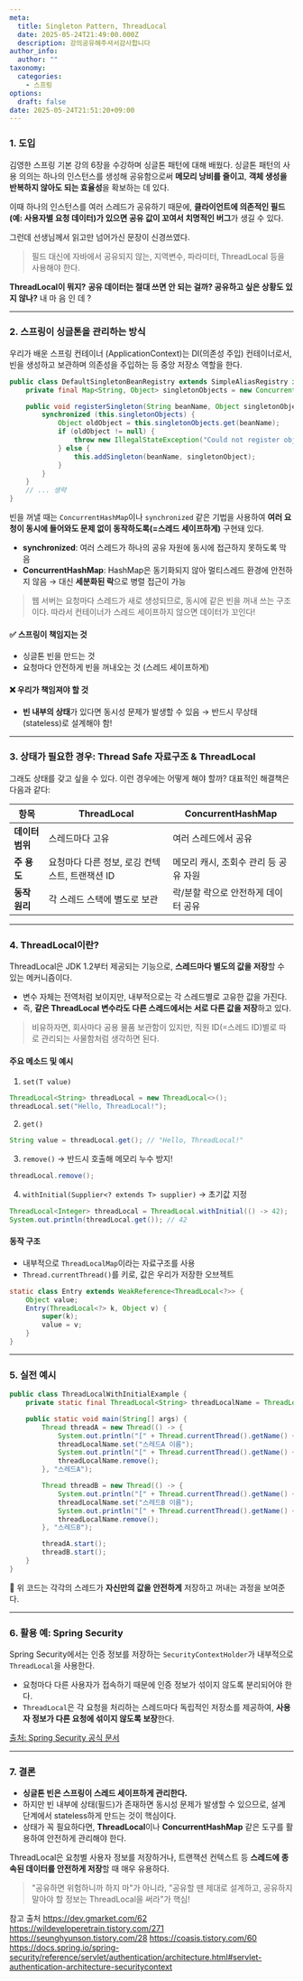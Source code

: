 ```yaml
---
meta:
  title: Singleton Pattern, ThreadLocal
  date: 2025-05-24T21:49:00.000Z
  description: 강의공유해주셔서감사합니다
author_info:
  author: ""
taxonomy:
  categories:
    - 스프링
options:
  draft: false
date: 2025-05-24T21:51:20+09:00
---
```

### 1. 도입

김영한 스프링 기본 강의 6장을 수강하며 싱글톤 패턴에 대해 배웠다.
싱글톤 패턴의 사용 의의는 하나의 인스턴스를 생성해 공유함으로써 **메모리 낭비를 줄이고**, **객체 생성을 반복하지 않아도 되는 효율성**을 확보하는 데 있다.

이때 하나의 인스턴스를 여러 스레드가 공유하기 때문에, **클라이언트에 의존적인 필드(예: 사용자별 요청 데이터)가 있으면 공유 값이 꼬여서 치명적인 버그**가 생길 수 있다.

그런데 선생님께서 읽고만 넘어가신 문장이 신경쓰였다.

> 필드 대신에 자바에서 공유되지 않는, 지역변수, 파라미터, ThreadLocal 등을 사용해야 한다.

**ThreadLocal이 뭐지?**
**공유 데이터는 절대 쓰면 안 되는 걸까? 공유하고 싶은 상황도 있지 않나?**
내 마 음 인 데 ?

---

### 2. 스프링이 싱글톤을 관리하는 방식

우리가 배운 스프링 컨테이너 (ApplicationContext)는 DI(의존성 주입) 컨테이너로서,
빈을 생성하고 보관하며 의존성을 주입하는 등 중앙 저장소 역할을 한다.

```java
public class DefaultSingletonBeanRegistry extends SimpleAliasRegistry implements SingletonBeanRegistry {
    private final Map<String, Object> singletonObjects = new ConcurrentHashMap<>(256);

    public void registerSingleton(String beanName, Object singletonObject) throws IllegalStateException {
        synchronized (this.singletonObjects) {
            Object oldObject = this.singletonObjects.get(beanName);
            if (oldObject != null) {
                throw new IllegalStateException("Could not register object [" + singletonObject + "] under bean name '" + beanName + "': there is already object [" + oldObject + "] bound");
            } else {
                this.addSingleton(beanName, singletonObject);
            }
        }
    }
    // ... 생략
}
```

빈을 꺼낼 때는 `ConcurrentHashMap`이나 `synchronized` 같은 기법을 사용하여 **여러 요청이 동시에 들어와도 문제 없이 동작하도록(=스레드 세이프하게)** 구현돼 있다.

* **synchronized**: 여러 스레드가 하나의 공유 자원에 동시에 접근하지 못하도록 막음
* **ConcurrentHashMap**: HashMap은 동기화되지 않아 멀티스레드 환경에 안전하지 않음 → 대신 **세분화된 락**으로 병렬 접근이 가능

> 웹 서버는 요청마다 스레드가 새로 생성되므로, 동시에 같은 빈을 꺼내 쓰는 구조이다.
> 따라서 컨테이너가 스레드 세이프하지 않으면 데이터가 꼬인다!

#### ✅ 스프링이 책임지는 것

* 싱글톤 빈을 만드는 것
* 요청마다 안전하게 빈을 꺼내오는 것 (스레드 세이프하게)

#### ❌ 우리가 책임져야 할 것

* **빈 내부의 상태**가 있다면 동시성 문제가 발생할 수 있음 → 반드시 무상태(stateless)로 설계해야 함!

---

### 3. 상태가 필요한 경우: Thread Safe 자료구조 & ThreadLocal

그래도 상태를 갖고 싶을 수 있다. 이런 경우에는 어떻게 해야 할까?
대표적인 해결책은 다음과 같다:

| 항목         | ThreadLocal                  | ConcurrentHashMap      |
| ---------- | ---------------------------- | ---------------------- |
| **데이터 범위** | 스레드마다 고유                     | 여러 스레드에서 공유            |
| **주 용도**   | 요청마다 다른 정보, 로깅 컨텍스트, 트랜잭션 ID | 메모리 캐시, 조회수 관리 등 공유 자원 |
| **동작 원리**  | 각 스레드 스택에 별도로 보관             | 락/분할 락으로 안전하게 데이터 공유   |

---

### 4. ThreadLocal이란?

ThreadLocal은 JDK 1.2부터 제공되는 기능으로, **스레드마다 별도의 값을 저장**할 수 있는 메커니즘이다.

* 변수 자체는 전역처럼 보이지만, 내부적으로는 각 스레드별로 고유한 값을 가진다.
* 즉, **같은 ThreadLocal 변수라도 다른 스레드에서는 서로 다른 값을 저장**하고 있다.

> 비유하자면, 회사마다 공용 물품 보관함이 있지만, 직원 ID(=스레드 ID)별로 따로 관리되는 사물함처럼 생각하면 된다.

#### 주요 메소드 및 예시

1. `set(T value)`

```java
ThreadLocal<String> threadLocal = new ThreadLocal<>();
threadLocal.set("Hello, ThreadLocal!");
```

2. `get()`

```java
String value = threadLocal.get(); // "Hello, ThreadLocal!"
```

3. `remove()` → 반드시 호출해 메모리 누수 방지!

```java
threadLocal.remove();
```

4. `withInitial(Supplier<? extends T> supplier)` → 초기값 지정

```java
ThreadLocal<Integer> threadLocal = ThreadLocal.withInitial(() -> 42);
System.out.println(threadLocal.get()); // 42
```

#### 동작 구조

* 내부적으로 `ThreadLocalMap`이라는 자료구조를 사용
* `Thread.currentThread()`를 키로, 값은 우리가 저장한 오브젝트

```java
static class Entry extends WeakReference<ThreadLocal<?>> {
    Object value;
    Entry(ThreadLocal<?> k, Object v) {
        super(k);
        value = v;
    }
}
```

---

### 5. 실전 예시

```java
public class ThreadLocalWithInitialExample {
    private static final ThreadLocal<String> threadLocalName = ThreadLocal.withInitial(() -> "기본이름");

    public static void main(String[] args) {
        Thread threadA = new Thread(() -> {
            System.out.println("[" + Thread.currentThread().getName() + "] 초기값: " + threadLocalName.get());
            threadLocalName.set("스레드A 이름");
            System.out.println("[" + Thread.currentThread().getName() + "] 설정된 이름: " + threadLocalName.get());
            threadLocalName.remove();
        }, "스레드A");

        Thread threadB = new Thread(() -> {
            System.out.println("[" + Thread.currentThread().getName() + "] 초기값: " + threadLocalName.get());
            threadLocalName.set("스레드B 이름");
            System.out.println("[" + Thread.currentThread().getName() + "] 설정된 이름: " + threadLocalName.get());
            threadLocalName.remove();
        }, "스레드B");

        threadA.start();
        threadB.start();
    }
}
```

📌 위 코드는 각각의 스레드가 **자신만의 값을 안전하게** 저장하고 꺼내는 과정을 보여준다.

---

### 6. 활용 예: Spring Security

Spring Security에서는 인증 정보를 저장하는 `SecurityContextHolder`가 내부적으로 `ThreadLocal`을 사용한다.

* 요청마다 다른 사용자가 접속하기 때문에 인증 정보가 섞이지 않도록 분리되어야 한다.
* `ThreadLocal`은 각 요청을 처리하는 스레드마다 독립적인 저장소를 제공하여, **사용자 정보가 다른 요청에 섞이지 않도록 보장**한다.

[출처: Spring Security 공식 문서](https://docs.spring.io/spring-security/reference/servlet/authentication/architecture.html#servlet-authentication-architecture-securitycontext)

---

### 7. 결론

* **싱글톤 빈은 스프링이 스레드 세이프하게 관리한다.**
* 하지만 빈 내부에 상태(필드)가 존재하면 동시성 문제가 발생할 수 있으므로, 설계 단계에서 stateless하게 만드는 것이 핵심이다.
* 상태가 꼭 필요하다면, **ThreadLocal**이나 **ConcurrentHashMap** 같은 도구를 활용하여 안전하게 관리해야 한다.

ThreadLocal은 요청별 사용자 정보를 저장하거나, 트랜잭션 컨텍스트 등
**스레드에 종속된 데이터를 안전하게 저장**할 때 매우 유용하다.

> "공유하면 위험하니까 하지 마"가 아니라,
> "공유할 땐 제대로 설계하고, 공유하지 말아야 할 정보는 ThreadLocal을 써라"가 핵심!


참고 출처
https://dev.gmarket.com/62
https://wildeveloperetrain.tistory.com/271
https://seunghyunson.tistory.com/28
https://coasis.tistory.com/60
https://docs.spring.io/spring-security/reference/servlet/authentication/architecture.html#servlet-authentication-architecture-securitycontext
